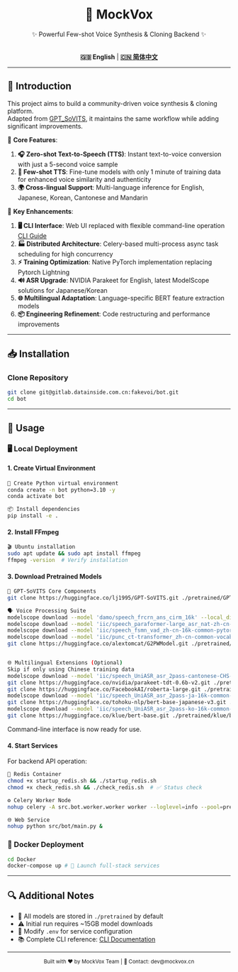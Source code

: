 <div align="center">

<h1>🎤 MockVox</h1>

✨ Powerful Few-shot Voice Synthesis & Cloning Backend ✨<br><br>

**🇬🇧 English** | [**🇨🇳 简体中文**](./docs/cn/README.md)

</div>

---

## 🚀 Introduction

This project aims to build a community-driven voice synthesis & cloning platform.  
Adapted from [GPT_SoVITS](https://github.com/RVC-Boss/GPT-SoVITS), it maintains the same workflow while adding significant improvements.

🌟 **Core Features**:

1. **🎧 Zero-shot Text-to-Speech (TTS)**: Instant text-to-voice conversion with just a 5-second voice sample
2. **🧠 Few-shot TTS**: Fine-tune models with only 1 minute of training data for enhanced voice similarity and authenticity
3. **🌍 Cross-lingual Support**: Multi-language inference for English, Japanese, Korean, Cantonese and Mandarin

🔧 **Key Enhancements**:

1. **🖥️ CLI Interface**: Web UI replaced with flexible command-line operation [CLI Guide](./docs/en/cli.md)
2. **🏭 Distributed Architecture**: Celery-based multi-process async task scheduling for high concurrency
3. **⚡ Training Optimization**: Native PyTorch implementation replacing Pytorch Lightning
4. **🔊 ASR Upgrade**: NVIDIA Parakeet for English, latest ModelScope solutions for Japanese/Korean
5. **🌐 Multilingual Adaptation**: Language-specific BERT feature extraction models
6. **📦 Engineering Refinement**: Code restructuring and performance improvements

---

## 📥 Installation

### Clone Repository

```bash
git clone git@gitlab.datainside.com.cn:fakevoi/bot.git
cd bot
```

---

## 🚀 Usage

### 🖥️ Local Deployment

#### 1. Create Virtual Environment

```bash
🐍 Create Python virtual environment
conda create -n bot python=3.10 -y
conda activate bot

📦 Install dependencies
pip install -e . 
```

#### 2. Install FFmpeg

```bash
🎬 Ubuntu installation
sudo apt update && sudo apt install ffmpeg
ffmpeg -version  # Verify installation
```

#### 3. Download Pretrained Models

```bash
🔧 GPT-SoVITS Core Components
git clone https://huggingface.co/lj1995/GPT-SoVITS.git ./pretrained/GPT-SoVITS

🗣️ Voice Processing Suite
modelscope download --model 'damo/speech_frcrn_ans_cirm_16k' --local_dir './pretrained/damo/speech_frcrn_ans_cirm_16k' # Denoise
modelscope download --model 'iic/speech_paraformer-large_asr_nat-zh-cn-16k-common-vocab8404-pytorch' --local_dir './pretrained/iic/speech_paraformer-large_asr_nat-zh-cn-16k-common-vocab8404-pytorch' # Mandarin ASR
modelscope download --model 'iic/speech_fsmn_vad_zh-cn-16k-common-pytorch' --local_dir './pretrained/iic/speech_fsmn_vad_zh-cn-16k-common-pytorch' # Endpoint detection
modelscope download --model 'iic/punc_ct-transformer_zh-cn-common-vocab272727-pytorch' --local_dir './pretrained/iic/punc_ct-transformer_zh-cn-common-vocab272727-pytorch' # Punctuation restoration
git clone https://huggingface.co/alextomcat/G2PWModel.git ./pretrained/G2PWModel # Grapheme-to-phoneme


🌐 Multilingual Extensions (Optional)
Skip if only using Chinese training data
modelscope download --model 'iic/speech_UniASR_asr_2pass-cantonese-CHS-16k-common-vocab1468-tensorflow1-online' --local_dir './pretrained/iic/speech_UniASR_asr_2pass-cantonese-CHS-16k-common-vocab1468-tensorflow1-online' # Cantonese ASR
git clone https://huggingface.co/nvidia/parakeet-tdt-0.6b-v2.git ./pretrained/nvidia/parakeet-tdt-0.6b-v2 # English ASR
git clone https://huggingface.co/FacebookAI/roberta-large.git ./pretrained/FacebookAI/roberta-large # English BERT
modelscope download --model 'iic/speech_UniASR_asr_2pass-ja-16k-common-vocab93-tensorflow1-offline'  --local_dir './pretrained/iic/speech_UniASR_asr_2pass-ja-16k-common-vocab93-tensorflow1-offline' # Japanese ASR
git clone https://huggingface.co/tohoku-nlp/bert-base-japanese-v3.git ./pretrained/tohoku-nlp/bert-base-japanese-v3 # Japanese BERT
modelscope download --model 'iic/speech_UniASR_asr_2pass-ko-16k-common-vocab6400-tensorflow1-offline' --local_dir './pretrained/iic/speech_UniASR_asr_2pass-ko-16k-common-vocab6400-tensorflow1-offline' # Korean ASR
git clone https://huggingface.co/klue/bert-base.git ./pretrained/klue/bert-base # Korean BERT
```

Command-line interface is now ready for use.

#### 4. Start Services

For backend API operation:

```bash
🐳 Redis Container
chmod +x startup_redis.sh && ./startup_redis.sh
chmod +x check_redis.sh && ./check_redis.sh  # ✅ Status check

⚙️ Celery Worker Node
nohup celery -A src.bot.worker.worker worker --loglevel=info --pool=prefork --concurrency=1 &

🌐 Web Service
nohup python src/bot/main.py &
```

### 🐳 Docker Deployment

```bash
cd Docker
docker-compose up # 🚢 Launch full-stack services
```

---

## 🔍 Additional Notes

- 📁 All models are stored in `./pretrained` by default
- ⚠️ Initial run requires ~15GB model downloads
- 🔄 Modify `.env` for service configuration
- 📚 Complete CLI reference: [CLI Documentation](./docs/en/cli.md)

---

<div align="center">
  <sub>Built with ❤️ by MockVox Team | 📧 Contact: dev@mockvox.cn</sub>
</div>
